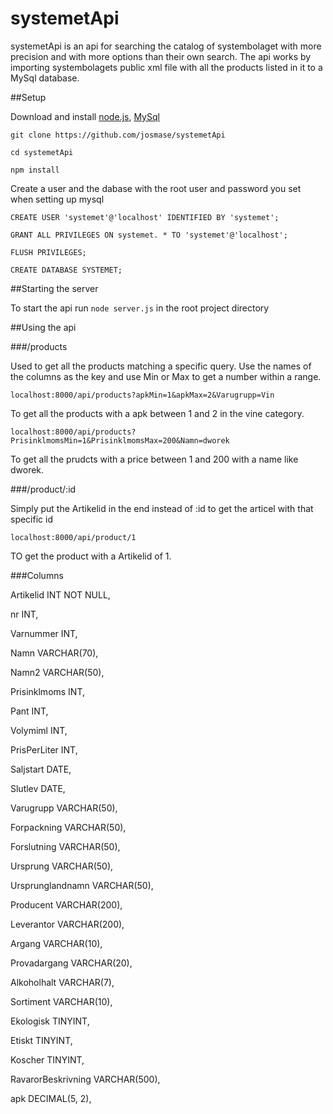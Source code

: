 # systemetApi
systemetApi is an api for searching the catalog of systembolaget with more precision and with more options than their own search. 
The api works by importing systembolagets public xml file with all the products listed in it to a MySql database.

##Setup

Download and install [node.js](https://nodejs.org/en/ "Node.js homepage"), [MySql](https://www.mysql.com/ "MySql homepage")

`git clone https://github.com/josmase/systemetApi`

`cd systemetApi`

`npm install`

Create a user and the dabase with the root user and password you set when setting up mysql

`CREATE USER 'systemet'@'localhost' IDENTIFIED BY 'systemet';`

`GRANT ALL PRIVILEGES ON systemet. * TO 'systemet'@'localhost';`

`FLUSH PRIVILEGES;`

`CREATE DATABASE SYSTEMET;`

##Starting the server

To start the api run `node server.js` in the root project directory

##Using the api

###/products

Used to get all the products matching a specific query.
Use the names of the columns as the key and use Min or Max to get a number within a range.

`localhost:8000/api/products?apkMin=1&apkMax=2&Varugrupp=Vin `

To get all the products with a apk between 1 and 2 in the vine category.

`localhost:8000/api/products?PrisinklmomsMin=1&PrisinklmomsMax=200&Namn=dworek `

To get all the prudcts with a price between 1 and 200 with a name like dworek.

###/product/:id

Simply put the Artikelid in the end instead of :id to get the articel with that specific id

`localhost:8000/api/product/1`

TO get the product with a Artikelid of 1.

###Columns

Artikelid          INT NOT NULL,

  nr                 INT,
  
  Varnummer          INT,
  
  Namn               VARCHAR(70),
  
  Namn2              VARCHAR(50),
  
  Prisinklmoms       INT,
  
  Pant               INT,
  
  Volymiml           INT,
  
  PrisPerLiter       INT,
  
  Saljstart          DATE,
  
  Slutlev            DATE,
  
  Varugrupp          VARCHAR(50),
  
  Forpackning        VARCHAR(50),
  
  Forslutning        VARCHAR(50),
  
  Ursprung           VARCHAR(50),
  
  Ursprunglandnamn   VARCHAR(50),
  
  Producent          VARCHAR(200),
  
  Leverantor         VARCHAR(200),
  
  Argang             VARCHAR(10),
  
  Provadargang       VARCHAR(20),
  
  Alkoholhalt        VARCHAR(7),
  
  Sortiment          VARCHAR(10),
  
  Ekologisk          TINYINT,
  
  Etiskt             TINYINT,
  
  Koscher            TINYINT,
  
  RavarorBeskrivning VARCHAR(500),
  
  apk                DECIMAL(5, 2),


